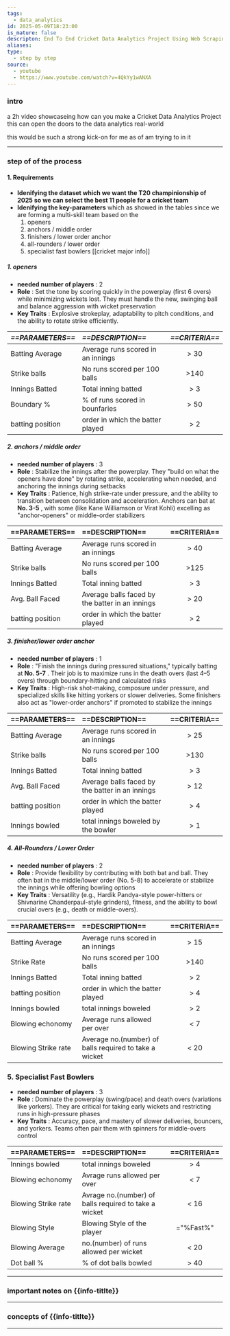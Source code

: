 ```yaml
---
tags:
  - data_analytics
id: 2025-05-09T18:23:00
is_mature: false
descripton: End To End Cricket Data Analytics Project Using Web Scraping, Python, Pandas and Power BI
aliases: 
type:
  - step by step
source:
  - youtube
  - https://www.youtube.com/watch?v=4QkYy1wANXA
---
```

### intro
a 2h video showcaseing how can you make a Cricket Data Analytics Project this can open the doors to the data analytics real-world

this would be such a strong kick-on for me 
as of am trying to in it

---
### step of of the process
#### 1. Requirements
   - **Idenifying the dataset 
     which we want the T20 champinionship of 2025 so we can select the best 11 people for a cricket team**
   - **Idenifying the key-parameters**
		which as showed in the tables 
	    since we are forming a multi-skill team based on the 
	    1. openers
	    2. anchors / middle order
	    3. finishers / lower order anchor
	    4. all-rounders / lower order
	    5. specialist fast bowlers
	     [[cricket major info]]
##### **1. openers**
- **needed number of players** : 2
- **Role** : Set the tone by scoring quickly in the powerplay (first 6 overs) while minimizing wickets lost. They must handle the new, swinging ball and balance aggression with wicket preservation
- **Key Traits** : Explosive strokeplay, adaptability to pitch conditions, and the ability to rotate strike efficiently. 

| ***==PARAMETERS==*** | ***==DESCRIPTION==***             | ***==CRITERIA==*** |
| :------------------- | :-------------------------------- | :----------------: |
| Batting Average      | Average runs scored in an innings |       \> 30        |
| Strike balls         | No runs scored per 100 balls      |       \>140        |
| Innings Batted       | Total inning batted               |        \> 3        |
| Boundary %           | % of runs scored in bounfaries    |       \> 50        |
| batting position     | order in which the batter played  |        \> 2        |


##### **2. anchors / middle order**
- **needed number of players** : 3
- **Role** : Stabilize the innings after the powerplay. They "build on what the openers have done" by rotating strike, accelerating when needed, and anchoring the innings during setbacks
- **Key Traits** : Patience, high strike-rate under pressure, and the ability to transition between consolidation and acceleration. Anchors can bat at **No. 3-5** , with some (like Kane Williamson or Virat Kohli) excelling as "anchor-openers" or middle-order stabilizers

| **==PARAMETERS==** | **==DESCRIPTION==**                             | **==CRITERIA==** |
| :----------------- | :---------------------------------------------- | :--------------: |
| Batting Average    | Average runs scored in an innings               |      \> 40       |
| Strike balls       | No runs scored per 100 balls                    |      \>125       |
| Innings Batted     | Total inning batted                             |       \> 3       |
| Avg. Ball Faced    | Average balls faced by the batter in an innings |      \> 20       |
| batting position   | order in which the batter played                |       \> 2       |

##### **3. finisher/lower order anchor**
- **needed number of players** : 1
- **Role** : "Finish the innings during pressured situations," typically batting at **No. 5-7** . Their job is to maximize runs in the death overs (last 4–5 overs) through boundary-hitting and calculated risks
- **Key Traits** : High-risk shot-making, composure under pressure, and specialized skills like hitting yorkers or slower deliveries. Some finishers also act as "lower-order anchors" if promoted to stabilize the innings

| **==PARAMETERS==** | **==DESCRIPTION==**                             | **==CRITERIA==** |
| :----------------- | :---------------------------------------------- | :--------------: |
| Batting Average    | Average runs scored in an innings               |      \> 25       |
| Strike balls       | No runs scored per 100 balls                    |      \>130       |
| Innings Batted     | Total inning batted                             |       \> 3       |
| Avg. Ball Faced    | Average balls faced by the batter in an innings |      \> 12       |
| batting position   | order in which the batter played                |       \> 4       |
| Innings bowled     | total innings boweled by the bowler             |       \> 1       |

##### **4. All-Rounders / Lower Order**
- **needed number of players** : 2
- **Role** : Provide flexibility by contributing with both bat and ball. They often bat in the middle/lower order (No. 5-8) to accelerate or stabilize the innings while offering bowling options
- **Key Traits** : Versatility (e.g., Hardik Pandya-style power-hitters or Shivnarine Chanderpaul-style grinders), fitness, and the ability to bowl crucial overs (e.g., death or middle-overs).

| **==PARAMETERS==**  | **==DESCRIPTION==**                                    | **==CRITERIA==** |
| :------------------ | :----------------------------------------------------- | :--------------: |
| Batting Average     | Average runs scored in an innings                      |      \> 15       |
| Strike Rate         | No runs scored per 100 balls                           |      \>140       |
| Innings Batted      | Total inning batted                                    |       \> 2       |
| batting position    | order in which the batter played                       |       \> 4       |
| Innings bowled      | total innings boweled                                  |       \> 2       |
| Blowing echonomy    | Average runs allowed per over                          |       \< 7       |
| Blowing Strike rate | Average no.(number) of balls required to take a wicket |      \< 20       |

### **5. Specialist Fast Bowlers**
- **needed number of players** :  3
- **Role** : Dominate the powerplay (swing/pace) and death overs (variations like yorkers). They are critical for taking early wickets and restricting runs in high-pressure phases
- **Key Traits** : Accuracy, pace, and mastery of slower deliveries, bouncers, and yorkers. Teams often pair them with spinners for middle-overs control

| **==PARAMETERS==**  | **==DESCRIPTION==**                                   | **==CRITERIA==** |
| :------------------ | :---------------------------------------------------- | :--------------: |
| Innings bowled      | total innings boweled                                 |       \> 4       |
| Blowing echonomy    | Avrage runs allowed per over                          |       \< 7       |
| Blowing Strike rate | Avrage no.(number) of balls required to take a wicket |      \< 16       |
| Blowing Style       | Blowing Style of the player                           |    ="%Fast%"     |
| Blowing Average     | no.(number) of runs allowed per wicket                |      \< 20       |
| Dot ball %          | % of dot balls bowled                                 |      \> 40       |

---
### important notes on {{info-titlte}}

---
### concepts of {{info-titlte}}

---